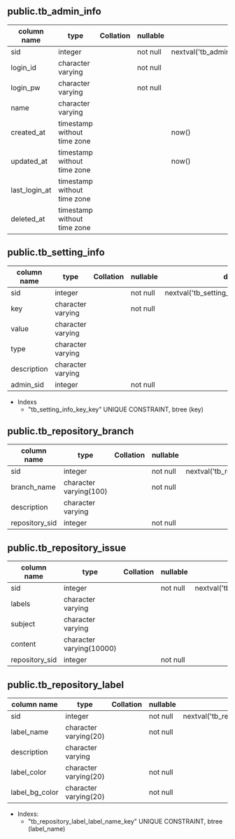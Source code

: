 ## public.tb_admin_info

| column name   | type                        | Collation | nullable | default                                    |
|---------------|-----------------------------|-----------|----------|--------------------------------------------|
| sid           | integer                     |           | not null | nextval('tb_admin_info_sid_seq'::regclass) |
| login_id      | character varying           |           | not null |                                            |
| login_pw      | character varying           |           | not null |                                            |
| name          | character varying           |           |          |                                            |
| created_at    | timestamp without time zone |           |          | now()                                      |
| updated_at    | timestamp without time zone |           |          | now()                                      |
| last_login_at | timestamp without time zone |           |          |                                            |
| deleted_at    | timestamp without time zone |           |          |                                            |

## public.tb_setting_info

| column name | type              | Collation | nullable | default                                      |
|-------------|-------------------|-----------|----------|----------------------------------------------|
| sid         | integer           |           | not null | nextval('tb_setting_info_sid_seq'::regclass) |
| key         | character varying |           | not null |                                              |
| value       | character varying |           |          |                                              |
| type        | character varying |           |          |                                              |
| description | character varying |           |          |                                              |
| admin_sid   | integer           |           | not null |                                              |

- Indexs
    - "tb_setting_info_key_key" UNIQUE CONSTRAINT, btree (key)

## public.tb_repository_branch

| column name    | type                   | Collation | nullable | default                                           |
|----------------|------------------------|-----------|----------|---------------------------------------------------|
| sid            | integer                |           | not null | nextval('tb_repository_branch_sid_seq'::regclass) |
| branch_name    | character varying(100) |           | not null |                                                   |
| description    | character varying      |           |          |                                                   |
| repository_sid | integer                |           | not null |                                                   |

## public.tb_repository_issue

| column name    | type                     | Collation | nullable | default                                          |
|----------------|--------------------------|-----------|----------|--------------------------------------------------|
| sid            | integer                  |           | not null | nextval('tb_repository_issue_sid_seq'::regclass) |
| labels         | character varying        |           |          |                                                  |
| subject        | character varying        |           |          |                                                  |
| content        | character varying(10000) |           |          |                                                  |
| repository_sid | integer                  |           | not null |                                                  |

## public.tb_repository_label

| column name    | type                  | Collation | nullable | default                                          |
|----------------|-----------------------|-----------|----------|--------------------------------------------------|
| sid            | integer               |           | not null | nextval('tb_repository_label_sid_seq'::regclass) |
| label_name     | character varying(20) |           | not null |                                                  |
| description    | character varying     |           |          |                                                  |
| label_color    | character varying(20) |           | not null |                                                  |
| label_bg_color | character varying(20) |           | not null |                                                  |

- Indexs:
    - "tb_repository_label_label_name_key" UNIQUE CONSTRAINT, btree (label_name)
